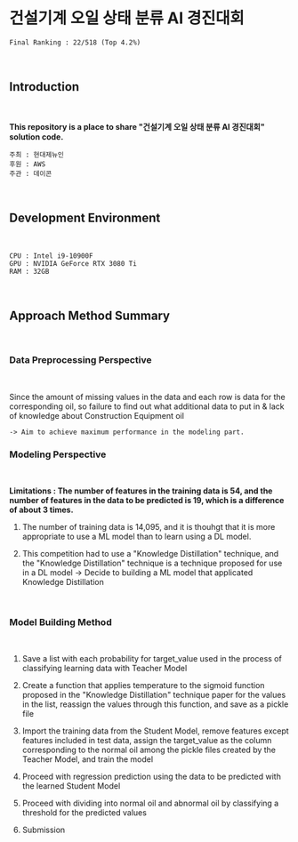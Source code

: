 # 건설기계 오일 상태 분류 AI 경진대회

```
Final Ranking : 22/518 (Top 4.2%)
```

</br>

## Introduction

</br>

__This repository is a place to share "건설기계 오일 상태 분류 AI 경진대회" solution code.__
</br>

```
주최 : 현대제뉴인
후원 : AWS
주관 : 데이콘
```
</br>


## Development Environment
</br>

```
CPU : Intel i9-10900F
GPU : NVIDIA GeForce RTX 3080 Ti
RAM : 32GB
```
</br>

## Approach Method Summary
</br>

### Data Preprocessing Perspective

<br>

Since the amount of missing values in the data and each row is data for the  corresponding oil, 
so failure to find out what additional data to put in & lack of knowledge about Construction Equipment oil

    -> Aim to achieve maximum performance in the modeling part.

### Modeling Perspective

<br>

__Limitations : The number of features in the training data is 54, and the number of features in the data to be predicted is 19, which is a difference of about 3 times.__

1. The number of training data is 14,095, and it is thouhgt that it is more appropriate to use a ML model than to learn using a DL model.

2. This competition had to use a "Knowledge Distillation" technique, and the "Knowledge Distillation" technique is a technique proposed for use in a DL model
-> Decide to building a ML model that applicated Knowledge Distillation

<br>

### Model Building Method

<br>

1. Save a list with each probability for target_value used in the process of classifying learning data with Teacher Model

2. Create a function that applies temperature to the sigmoid function proposed in the "Knowledge Distillation" technique paper for the values in the list, reassign the values through this function, and save as a pickle file

3. Import the training data from the Student Model, remove features except features included in test data, assign the target_value as the column corresponding to the normal oil among the pickle files created by the Teacher Model, and train the model

4. Proceed with regression prediction using the data to be predicted with the learned Student Model

5. Proceed with dividing into normal oil and abnormal oil by classifying a threshold for the predicted values

6. Submission
</br>

## 
